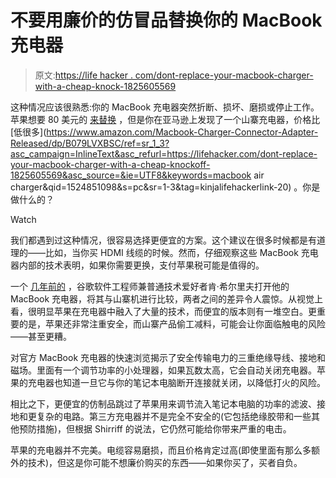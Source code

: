 # 不要用廉价的仿冒品替换你的 MacBook 充电器

> 原文:[https://life hacker . com/dont-replace-your-macbook-charger-with-a-cheap-knock-1825605569](https://lifehacker.com/dont-replace-your-macbook-charger-with-a-cheap-knockoff-1825605569)

这种情况应该很熟悉:你的 MacBook 充电器突然折断、损坏、磨损或停止工作。苹果想要 80 美元的 [来替换](https://www.apple.com/shop/product/MD592LL/A/apple-45w-magsafe-2-power-adapter-for-macbook-air?fnode=85&fs=fh%3D459d%252B2c0e%252B45d4) ，但是你在亚马逊上发现了一个山寨充电器，价格比 [低很多](https://www.amazon.com/Macbook-Charger-Connector-Adapter-Released/dp/B079LVXBSC/ref=sr_1_3?asc_campaign=InlineText&asc_refurl=https://lifehacker.com/dont-replace-your-macbook-charger-with-a-cheap-knockoff-1825605569&asc_source=&ie=UTF8&keywords=macbook air charger&qid=1524851098&s=pc&sr=1-3&tag=kinjalifehackerlink-20) 。你是做什么的？

Watch

我们都遇到过这种情况，很容易选择更便宜的方案。这个建议在很多时候都是有道理的——比如，当你买 HDMI 线缆的时候。然而，仔细观察这些 MacBook 充电器内部的技术表明，如果你需要更换，支付苹果税可能是值得的。

一个 [几年前的](http://www.righto.com/2015/11/macbook-charger-teardown-surprising.html) ，谷歌软件工程师兼普通技术爱好者肯·希尔里夫打开他的 MacBook 充电器，将其与山寨机进行比较，两者之间的差异令人震惊。从视觉上看，很明显苹果在充电器中融入了大量的技术，而便宜的版本则有一堆空白。更重要的是，苹果还非常注重安全，而山寨产品偷工减料，可能会让你面临触电的风险——甚至更糟。

对官方 MacBook 充电器的快速浏览揭示了安全传输电力的三重绝缘导线、接地和磁场。里面有一个调节功率的小处理器，如果瓦数太高，它会自动关闭充电器。苹果的充电器也知道一旦它与你的笔记本电脑断开连接就关闭，以降低打火的风险。

相比之下，更便宜的仿制品跳过了苹果用来调节流入笔记本电脑的功率的滤波、接地和更复杂的电路。第三方充电器并不是完全不安全的(它包括绝缘胶带和一些其他预防措施)，但根据 Shirriff 的说法，它仍然可能给你带来严重的电击。

苹果的充电器并不完美。电缆容易磨损，而且价格肯定过高(即使里面有那么多额外的技术)，但这是你可能不想廉价购买的东西——如果你买了，买者自负。
